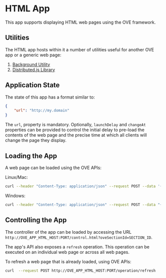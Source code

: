 # HTML App

This app supports displaying HTML web pages using the OVE framework.

## Utilities

The HTML app hosts within it a number of utilities useful for another OVE app or a generic web page:

1. [Background Utility](docs/UTIL_BACKGROUND.md)
2. [Distributed.js Library](docs/LIB_DISTRIBUTED.md)

## Application State

The state of this app has a format similar to:

```json
{
    "url": "http://my.domain"
}
```

The `url`, property is mandatory. Optionally, `launchDelay` and `changeAt` properties can be provided to control the initial delay to pre-load the contents of the web page and the precise time at which all clients will change the page they display.

## Loading the App

A web page can be loaded using the OVE APIs:

Linux/Mac:

```sh
curl --header "Content-Type: application/json" --request POST --data '{"app": {"url": "http://OVE_APP_HTML_HOST:PORT","states": {"load": {"url": "http://my.domain"}}}, "space": "OVE_SPACE", "h": 500, "w": 500, "y": 0, "x": 0}' http://OVE_CORE_HOST:PORT/section
```

Windows:

```sh
curl --header "Content-Type: application/json" --request POST --data "{\"app\": {\"url\": \"http://OVE_APP_HTML_HOST:PORT\", \"states\": {\"load\": {\"url\": \"http://my.domain\"}}}, \"space\": \"OVE_SPACE\", \"h\": 500, \"w\": 500, \"y\": 0, \"x\": 0}" http://OVE_CORE_HOST:PORT/section
```

## Controlling the App

The controller of the app can be loaded by accessing the URL `http://OVE_APP_HTML_HOST:PORT/control.html?oveSectionId=SECTION_ID`.

The app's API also exposes a `refresh` operation. This operation can be executed on an individual web page or across all web pages.

To refresh a web page that is already loaded, using OVE APIs:

```sh
curl  --request POST http://OVE_APP_HTML_HOST:PORT/operation/refresh
```
